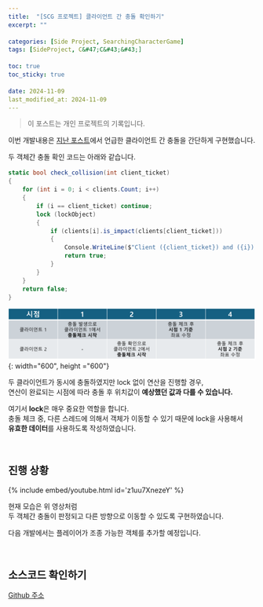 ```yaml
---
title:  "[SCG 프로젝트] 클라이언트 간 충돌 확인하기"
excerpt: ""

categories: [Side Project, SearchingCharacterGame]
tags: [SideProject, C&#47;C&#43;&#43;]

toc: true
toc_sticky: true
 
date: 2024-11-09
last_modified_at: 2024-11-09
--- 
```


> 이 포스트는 개인 프로젝트의 기록입니다.  

이번 개발내용은 [지난 포스트](https://mgcllee.github.io/posts/SCG_Sync_multi_user/)에서 언급한 클라이언트 간 충돌을 간단하게 구현했습니다.  

두 객체간 충돌 확인 코드는 아래와 같습니다.  

```c#
static bool check_collision(int client_ticket)
{
    for (int i = 0; i < clients.Count; i++)
    {
        if (i == client_ticket) continue;
        lock (lockObject)
        {
            if (clients[i].is_impact(clients[client_ticket]))
            {
                Console.WriteLine($"Client ({client_ticket}) and ({i}) impact!!!");
                return true;
            }
        }
    }
    return false;
}
```

![충돌판정](/assets/img/side_project_img/scg_collision_datarace.png){: width="600", height ="600"}  

두 클라이언트가 동시에 충돌하였지만 lock 없이 연산을 진행할 경우,  
연산이 완료되는 시점에 따라 충돌 후 위치값이 **예상했던 값과 다를 수 있습니다.**   

여기서 **lock**은 매우 중요한 역할을 합니다.  
충돌 체크 중, 다른 스레드에 의해서 객체가 이동할 수 있기 때문에 lock을 사용해서  
**유효한 데이터**를 사용하도록 작성하였습니다.  

<br/>

## 진행 상황

{% include embed/youtube.html id='z1uu7XnezeY' %}

현재 모습은 위 영상처럼  
두 객체간 충돌이 판정되고 다른 방향으로 이동할 수 있도록 구현하였습니다.  

다음 개발에서는 플레이어가 조종 가능한 객체를 추가할 예정입니다.  

<br/>   

## 소스코드 확인하기

[Github 주소](https://github.com/Mgcllee/SearchingCharacterGame/tree/9acace5c5c56fcc0932de7c9ecbb838badd8206e)
